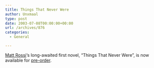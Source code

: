 ```yaml
---
title: Things That Never Were
author: Unxmaal
type: post
date: 2003-07-08T00:00:00+00:00
url: /archives/876
categories:
  - General

---
```

[Matt Rossi][1]&#8216;s long-awaited first novel, &#8220;Things That Never Were&#8221;, is now available for [pre-order][2].

 [1]: http://unxmaal.com/cgi-bin/clickcount.cgi?action=jump&URL=http://www.onceinoticediwasonfireidecidedtorelaxandenjoythefall.org/merkabah/
 [2]: http://www.monkeybrainbooks.com/Things_That_Never_Were.html